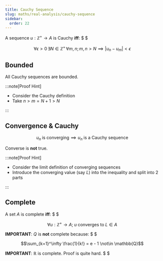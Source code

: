 ```yaml
---
title: Cauchy Sequence
slug: maths/real-analysis/cauchy-sequence
sidebar:
  order: 22
---
```


A sequence $u:\mathbb{Z}^+ \rightarrow A$ is Cauchy **iff**: $ $

```math
\forall \epsilon \gt 0\,
\exists N \in \mathbb{Z}^+\,
\forall m,n;
m,n \gt N
\implies
\lvert
u_n - u_m
\rvert \lt \epsilon
```

## Bounded

All Cauchy sequences are bounded.

:::note[Proof Hint]

- Consider the Cauchy definition
- Take $n \gt m = N + 1 \gt N$

:::

## Convergence & Cauchy

```math
u_n\;\text{is converging}
\implies
u_n\;\text{is a Cauchy sequence}
```

Converse is **not** true.

:::note[Proof Hint]

- Consider the limit definition of converging sequences
- Introduce the converging value (say $L$) into the inequality and split into 2
  parts

:::

## Complete

A set $A$ is complete **iff**: $ $

```math
\forall u:\mathbb{Z}^+ \rightarrow A;\; u\;\text{converges to}\; L \in A
```

<b>IMPORTANT</b>: $Q$ is **not** complete because: $ $

```math
\sum_{k=1}^\infty \frac{1}{k!} = e - 1 \not\in \mathbb{Q}
```

<b>IMPORTANT</b>: $\mathbb{R}$ is complete. Proof is quite hard. $ $
